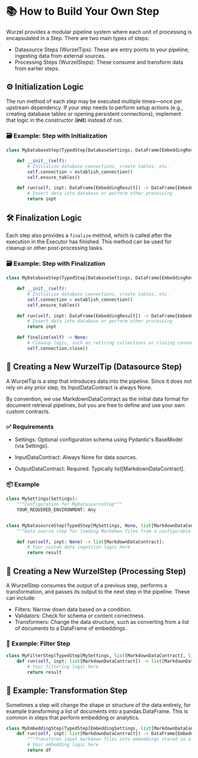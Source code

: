 # 📚 How to Build Your Own Step

Wurzel provides a modular pipeline system where each unit of processing is encapsulated in a Step. There are two main types of steps:

- Datasource Steps (WurzelTips): These are entry points to your pipeline, ingesting data from external sources.
- Processing Steps (WurzelSteps): These consume and transform data from earlier steps.

## ⚙️ Initialization Logic

The run method of each step may be executed multiple times—once per upstream dependency. If your step needs to perform setup actions (e.g., creating database tables or opening persistent connections), implement that logic in the constructor (__init__) instead of run.

### 🗃️ Example: Step with Initialization

```python
class MyDatabaseStep(TypedStep[DatabaseSettings, DataFrame[EmbeddingResult], DataFrame[EmbeddingResult]]):

    def __init__(self):
        # Initialize database connections, create tables, etc.
        self.connection = establish_connection()
        self.ensure_tables()

    def run(self, inpt: DataFrame[EmbeddingResult]) -> DataFrame[EmbeddingResult]:
        # Insert data into database or perform other processing
        return inpt
```

## 🛠️ Finalization Logic

Each step also provides a `finalize` method, which is called after the execution in the Executor has finished. This method can be used for cleanup or other post-processing tasks.

### 🗃️ Example: Step with Finalization

```python
class MyDatabaseStep(TypedStep[DatabaseSettings, DataFrame[EmbeddingResult], DataFrame[EmbeddingResult]]):

    def __init__(self):
        # Initialize database connections, create tables, etc.
        self.connection = establish_connection()
        self.ensure_tables()

    def run(self, inpt: DataFrame[EmbeddingResult]) -> DataFrame[EmbeddingResult]:
        # Insert data into database or perform other processing
        return inpt

    def finalize(self) -> None:
        # Cleanup logic, such as retiring collections or closing connections
        self.connection.close()
```

## 🧱 Creating a New WurzelTip (Datasource Step)

A WurzelTip is a step that introduces data into the pipeline. Since it does not rely on any prior step, its InputDataContract is always None.

By convention, we use MarkdownDataContract as the initial data format for document retrieval pipelines, but you are free to define and use your own custom contracts.

### ✅ Requirements

- Settings: Optional configuration schema using Pydantic's BaseModel (via Settings).

- InputDataContract: Always None for data sources.

- OutputDataContract: Required. Typically list[MarkdownDataContract].

### 📦 Example

```python
class MySettings(Settings):
    """Configuration for MyDatasourceStep"""
    YOUR_REQUIRED_ENVIRONMENT: Any


class MyDatasourceStep(TypedStep[MySettings, None, list[MarkdownDataContract]]):
    """Data source step for loading Markdown files from a configurable path."""

    def run(self, inpt: None) -> list[MarkdownDataContract]:
        # Your custom data ingestion logic here
        return result
```

## 🔁 Creating a New WurzelStep (Processing Step)

A WurzelStep consumes the output of a previous step, performs a transformation, and passes its output to the next step in the pipeline. These can include:

- Filters: Narrow down data based on a condition.
- Validators: Check for schema or content correctness.
- Transformers: Change the data structure, such as converting from a list of documents to a DataFrame of embeddings.

### 🧹 Example: Filter Step

```python
class MyFilterStep(TypedStep[MySettings, list[MarkdownDataContract], list[MarkdownDataContract]]):
    def run(self, inpt: list[MarkdownDataContract]) -> list[MarkdownDataContract]:
        # Your filtering logic here
        return result
```

## 🔄 Example: Transformation Step

Sometimes a step will change the shape or structure of the data entirely, for example transforming a list of documents into a pandas.DataFrame. This is common in steps that perform embedding or analytics.

```python
class MyEmbeddingStep(TypedStep[EmbeddingSettings, list[MarkdownDataContract], DataFrame[EmbeddingResult]]):
    def run(self, inpt: list[MarkdownDataContract]) -> DataFrame[EmbeddingResult]:
        """Transforms input markdown files into embeddings stored in a DataFrame."""
        # Your embedding logic here
        return df
```
